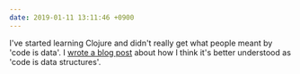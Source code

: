 ```yaml
---
date: 2019-01-11 13:11:46 +0900
---
```

I've started learning Clojure and didn't really get what people meant by 'code is data'. I [wrote a blog post](http://articles.inqk.net/2019/01/11/code-as-data-structures.html) about how I think it's better understood as 'code is data structures'.
